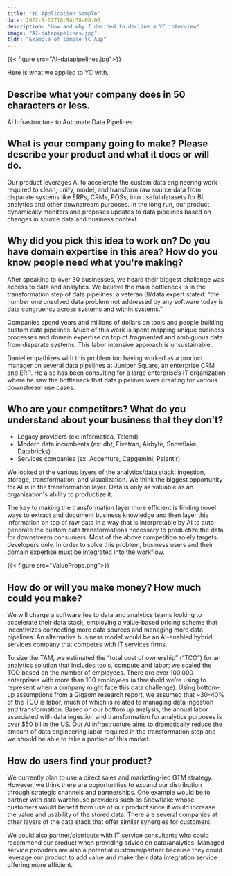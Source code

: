 ```yaml
---
title: "YC Application Sample"
date: 2022-1-22T18:54:38-08:00
description: "How and why I decided to decline a YC interview"
image: "AI-datapipelines.jpg"
tldr: "Example of sample YC App"
---
```


{{< figure src="AI-datapipelines.jpg">}}

Here is what we applied to YC with.
 
## Describe what your company does in 50 characters or less.

AI Infrastructure to Automate Data Pipelines 

## What is your company going to make? Please describe your product and what it does or will do.

Our product leverages AI to accelerate the custom data engineering work required to clean, unify, model, and transform raw source data from disparate systems like ERPs, CRMs, POSs, into useful datasets for BI, analytics and other downstream purposes. In the long run, our product dynamically monitors and proposes updates to data pipelines based on changes in source data and business context.

## Why did you pick this idea to work on? Do you have domain expertise in this area? How do you know people need what you're making?

After speaking to over 30 businesses, we heard their biggest challenge was access to data and analytics. We believe the main bottleneck is in the transformation step of data pipelines: a veteran BI/data expert stated: “the number one unsolved data problem not addressed by any software today is data congruency across systems and within systems.”

Companies spend years and millions of dollars on tools and people building custom data pipelines. Much of this work is spent mapping unique business processes and domain expertise on top of fragmented and ambiguous data from disparate systems. This labor intensive approach is unsustainable.

Daniel empathizes with this problem too having worked as a product manager on several data pipelines at Juniper Square, an enterprise CRM and ERP. He also has been consulting for a large enterprise’s IT organization where he saw the bottleneck that data pipelines were creating for various downstream use cases.

## Who are your competitors? What do you understand about your business that they don't?

- Legacy providers (ex: Informatica, Talend)
- Modern data incumbents (ex: dbt, Fivetran, Airbyte, Snowflake, Databricks)
- Services companies (ex: Accenture, Capgemini, Palantir)

We looked at the various layers of the analytics/data stack: ingestion, storage, transformation, and visualization. We think the biggest opportunity for AI is in the transformation layer. Data is only as valuable as an organization's ability to productize it.

The key to making the transformation layer more efficient is finding novel ways to extract and document business knowledge and then layer this information on top of raw data in a way that is interpretable by AI to auto-generate the custom data transformations necessary to productize the data for downstream consumers. Most of the above competition solely targets developers only. In order to solve this problem, business users and their domain expertise must be integrated into the workflow.

{{< figure src="ValueProps.png">}}

## How do or will you make money? How much could you make?
 
We will charge a software fee to data and analytics teams looking to accelerate their data stack, employing a value-based pricing scheme that incentivizes connecting more data sources and managing more data pipelines. An alternative business model would be an AI-enabled hybrid services company that competes with IT services firms.

To size the TAM, we estimated the “total cost of ownership” (“TCO”) for an analytics solution that includes tools, compute and labor; we scaled the TCO based on the number of employees. There are over 100,000 enterprises with more than 100 employees (a threshold we’re using to represent when a company might face this data challenge). Using bottom-up assumptions from a Gigaom research report, we assumed that ~30-40% of the TCO is labor, much of which is related to managing data ingestion and transformation. Based on our bottom up analysis, the annual labor associated with data ingestion and transformation for analytics purposes is over $50 bil in the US. Our AI infrastructure aims to dramatically reduce the amount of data engineering labor required in the transformation step and we should be able to take a portion of this market.

## How do users find your product? 

We currently plan to use a direct sales and marketing-led GTM strategy. However, we think there are opportunities to expand our distribution through strategic channels and partnerships. One example would be to partner with data warehouse providers such as Snowflake whose customers would benefit from use of our product since it would increase the value and usability of the stored data. There are several companies at other layers of the data stack that offer similar synergies for customers. 

We could also partner/distribute with IT service consultants who could recommend our product when providing advice on data/analytics. Managed service providers are also a potential customer/partner because they could leverage our product to add value and make their data integration service offering more efficient.




 
